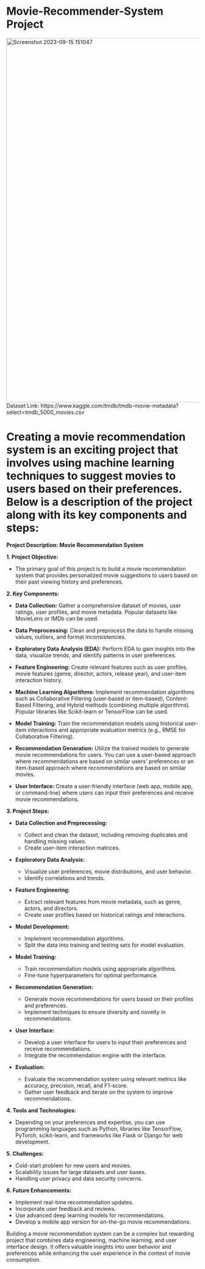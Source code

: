 # Movie-Recommender-System Project
<img width="952" alt="Screenshot 2023-09-15 151047" src="https://github.com/Yugal-2001/Movie-Recommender-Systeam/assets/105597980/4d04e9ca-3f02-48f0-8f14-09062312a597">
     Dataset Link: https://www.kaggle.com/tmdb/tmdb-movie-metadata?select=tmdb_5000_movies.csv


# Creating a movie recommendation system is an exciting project that involves using machine learning techniques to suggest movies to users based on their preferences. Below is a description of the project along with its key components and steps:

**Project Description: Movie Recommendation System**

**1. Project Objective:**
   - The primary goal of this project is to build a movie recommendation system that provides personalized movie suggestions to users based on their past viewing history and preferences.

**2. Key Components:**

   - **Data Collection:** Gather a comprehensive dataset of movies, user ratings, user profiles, and movie metadata. Popular datasets like MovieLens or IMDb can be used.

   - **Data Preprocessing:** Clean and preprocess the data to handle missing values, outliers, and format inconsistencies.

   - **Exploratory Data Analysis (EDA):** Perform EDA to gain insights into the data, visualize trends, and identify patterns in user preferences.

   - **Feature Engineering:** Create relevant features such as user profiles, movie features (genre, director, actors, release year), and user-item interaction history.

   - **Machine Learning Algorithms:** Implement recommendation algorithms such as Collaborative Filtering (user-based or item-based), Content-Based Filtering, and Hybrid methods (combining multiple algorithms). Popular libraries like Scikit-learn or TensorFlow can be used.

   - **Model Training:** Train the recommendation models using historical user-item interactions and appropriate evaluation metrics (e.g., RMSE for Collaborative Filtering).

   - **Recommendation Generation:** Utilize the trained models to generate movie recommendations for users. You can use a user-based approach where recommendations are based on similar users' preferences or an item-based approach where recommendations are based on similar movies.

   - **User Interface:** Create a user-friendly interface (web app, mobile app, or command-line) where users can input their preferences and receive movie recommendations.

**3. Project Steps:**

   - **Data Collection and Preprocessing:**
      - Collect and clean the dataset, including removing duplicates and handling missing values.
      - Create user-item interaction matrices.

   - **Exploratory Data Analysis:**
      - Visualize user preferences, movie distributions, and user behavior.
      - Identify correlations and trends.

   - **Feature Engineering:**
      - Extract relevant features from movie metadata, such as genre, actors, and directors.
      - Create user profiles based on historical ratings and interactions.

   - **Model Development:**
      - Implement recommendation algorithms.
      - Split the data into training and testing sets for model evaluation.

   - **Model Training:**
      - Train recommendation models using appropriate algorithms.
      - Fine-tune hyperparameters for optimal performance.

   - **Recommendation Generation:**
      - Generate movie recommendations for users based on their profiles and preferences.
      - Implement techniques to ensure diversity and novelty in recommendations.

   - **User Interface:**
      - Develop a user interface for users to input their preferences and receive recommendations.
      - Integrate the recommendation engine with the interface.

   - **Evaluation:**
      - Evaluate the recommendation system using relevant metrics like accuracy, precision, recall, and F1-score.
      - Gather user feedback and iterate on the system to improve recommendations.

**4. Tools and Technologies:**
   - Depending on your preferences and expertise, you can use programming languages such as Python, libraries like TensorFlow, PyTorch, scikit-learn, and frameworks like Flask or Django for web development.

**5. Challenges:**
   - Cold-start problem for new users and movies.
   - Scalability issues for large datasets and user bases.
   - Handling user privacy and data security concerns.

**6. Future Enhancements:**
   - Implement real-time recommendation updates.
   - Incorporate user feedback and reviews.
   - Use advanced deep learning models for recommendations.
   - Develop a mobile app version for on-the-go movie recommendations.

Building a movie recommendation system can be a complex but rewarding project that combines data engineering, machine learning, and user interface design. It offers valuable insights into user behavior and preferences while enhancing the user experience in the context of movie consumption.
